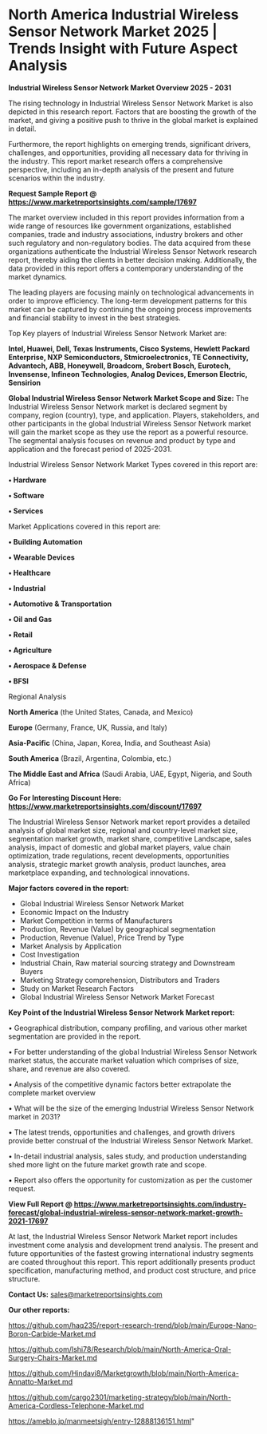 # North America Industrial Wireless Sensor Network Market 2025 | Trends Insight with Future Aspect Analysis

<Strong> Industrial Wireless Sensor Network Market Overview 2025 - 2031</strong>

The rising technology in Industrial Wireless Sensor Network Market is also depicted in this research report. Factors that are boosting the growth of the market, and giving a positive push to thrive in the global market is explained in detail.

Furthermore, the report highlights on emerging trends, significant drivers, challenges, and opportunities, providing all necessary data for thriving in the industry. This report market research offers a comprehensive perspective, including an in-depth analysis of the present and future scenarios within the industry.

<strong>Request Sample Report @ <a href=https://www.marketreportsinsights.com/sample/17697>https://www.marketreportsinsights.com/sample/17697</a></strong>

The market overview included in this report provides information from a wide range of resources like government organizations, established companies, trade and industry associations, industry brokers and other such regulatory and non-regulatory bodies. The data acquired from these organizations authenticate the Industrial Wireless Sensor Network research report, thereby aiding the clients in better decision making. Additionally, the data provided in this report offers a contemporary understanding of the market dynamics.

The leading players are focusing mainly on technological advancements in order to improve efficiency. The long-term development patterns for this market can be captured by continuing the ongoing process improvements and financial stability to invest in the best strategies.

Top Key players of Industrial Wireless Sensor Network Market are:

<strong>Intel, Huawei, Dell, Texas Instruments, Cisco Systems, Hewlett Packard Enterprise, NXP Semiconductors, Stmicroelectronics, TE Connectivity, Advantech, ABB, Honeywell, Broadcom, Srobert Bosch, Eurotech, Invensense, Infineon Technologies, Analog Devices, Emerson Electric, Sensirion</strong>

<strong><b>Global Industrial Wireless Sensor Network Market Scope and Size:</b></strong>
The Industrial Wireless Sensor Network market is declared segment by company, region (country), type, and application. Players, stakeholders, and other participants in the global Industrial Wireless Sensor Network market will gain the market scope as they use the report as a powerful resource. The segmental analysis focuses on revenue and product by type and application and the forecast period of 2025-2031.

Industrial Wireless Sensor Network Market Types covered in this report are:

<strong>• Hardware

• Software

• Services</strong>

Market Applications covered in this report are:

<strong>• Building Automation

• Wearable Devices

• Healthcare

• Industrial

• Automotive & Transportation

• Oil and Gas

• Retail

• Agriculture

• Aerospace & Defense

• BFSI</strong> 

Regional Analysis

<strong>North America</strong> (the United States, Canada, and Mexico)

<strong>Europe</strong> (Germany, France, UK, Russia, and Italy)

<strong>Asia-Pacific</strong> (China, Japan, Korea, India, and Southeast Asia)

<strong>South America</strong> (Brazil, Argentina, Colombia, etc.)

<strong>The Middle East and Africa</strong> (Saudi Arabia, UAE, Egypt, Nigeria, and South Africa)

<strong>Go For Interesting Discount Here: <a href=https://www.marketreportsinsights.com/discount/17697>https://www.marketreportsinsights.com/discount/17697</a></strong>

The Industrial Wireless Sensor Network market report provides a detailed analysis of global market size, regional and country-level market size, segmentation market growth, market share, competitive Landscape, sales analysis, impact of domestic and global market players, value chain optimization, trade regulations, recent developments, opportunities analysis, strategic market growth analysis, product launches, area marketplace expanding, and technological innovations.

<strong><b>Major factors covered in the report:</b></strong>
<ul>
  <li>Global Industrial Wireless Sensor Network Market </li>
  <li>Economic Impact on the Industry</li>
  <li>Market Competition in terms of Manufacturers</li>
  <li>Production, Revenue (Value) by geographical segmentation</li>
  <li>Production, Revenue (Value), Price Trend by Type</li>
  <li>Market Analysis by Application</li>
  <li>Cost Investigation</li>
  <li>Industrial Chain, Raw material sourcing strategy and Downstream Buyers</li>
  <li>Marketing Strategy comprehension, Distributors and Traders</li>
  <li>Study on Market Research Factors</li>
  <li>Global Industrial Wireless Sensor Network Market Forecast</li>
</ul>

<strong><b>Key Point of the Industrial Wireless Sensor Network Market report:</b></strong>

• Geographical distribution, company profiling, and various other market segmentation are provided in the report.

• For better understanding of the global Industrial Wireless Sensor Network market status, the accurate market valuation which comprises of size, share, and revenue are also covered.

• Analysis of the competitive dynamic factors better extrapolate the complete market overview

• What will be the size of the emerging Industrial Wireless Sensor Network market in 2031?

• The latest trends, opportunities and challenges, and growth drivers provide better construal of the Industrial Wireless Sensor Network Market.

• In-detail industrial analysis, sales study, and production understanding shed more light on the future market growth rate and scope.

• Report also offers the opportunity for customization as per the customer request.

<strong><b>View Full Report @ <a href=https://www.marketreportsinsights.com/industry-forecast/global-industrial-wireless-sensor-network-market-growth-2021-17697>https://www.marketreportsinsights.com/industry-forecast/global-industrial-wireless-sensor-network-market-growth-2021-17697</a></b></strong>


At last, the Industrial Wireless Sensor Network Market report includes investment come analysis and development trend analysis. The present and future opportunities of the fastest growing international industry segments are coated throughout this report. This report additionally presents product specification, manufacturing method, and product cost structure, and price structure.

<strong>Contact Us:</strong>
sales@marketreportsinsights.com

<strong>Our other reports:</strong>

<a href=https://github.com/haq235/report-research-trend/blob/main/Europe-Nano-Boron-Carbide-Market.md>https://github.com/haq235/report-research-trend/blob/main/Europe-Nano-Boron-Carbide-Market.md</a>

<a href=https://github.com/Ishi78/Research/blob/main/North-America-Oral-Surgery-Chairs-Market.md>https://github.com/Ishi78/Research/blob/main/North-America-Oral-Surgery-Chairs-Market.md</a>

<a href=https://github.com/Hindavi8/Marketgrowth/blob/main/North-America-Annatto-Market.md>https://github.com/Hindavi8/Marketgrowth/blob/main/North-America-Annatto-Market.md</a>

<a href=https://github.com/cargo2301/marketing-strategy/blob/main/North-America-Cordless-Telephone-Market.md>https://github.com/cargo2301/marketing-strategy/blob/main/North-America-Cordless-Telephone-Market.md</a>

<a href=https://ameblo.jp/manmeetsigh/entry-12888136151.html>https://ameblo.jp/manmeetsigh/entry-12888136151.html</a>"
